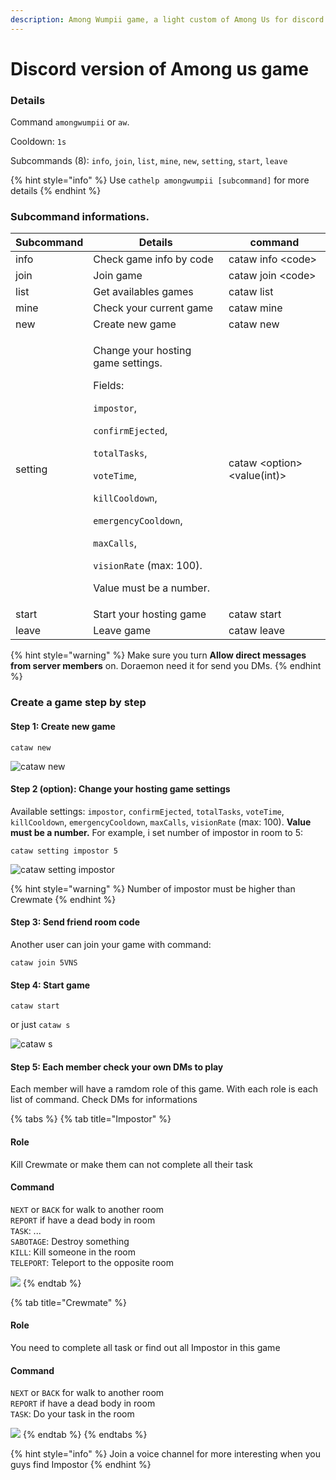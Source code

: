 ```yaml
---
description: Among Wumpii game, a light custom of Among Us for discord.
---
```


# Discord version of Among us game

### Details

Command `amongwumpii` or `aw`.&#x20;

Cooldown: `1s`

Subcommands (8): `info`, `join`, `list`, `mine`, `new`, `setting`, `start`, `leave`

{% hint style="info" %}
Use `cathelp amongwumpii [subcommand]` for more details
{% endhint %}

### Subcommand informations.

| Subcommand | Details                                                                                                                                                                                                                                                                                                                                                                   | command                       |
| ---------- | ------------------------------------------------------------------------------------------------------------------------------------------------------------------------------------------------------------------------------------------------------------------------------------------------------------------------------------------------------------------------- | ----------------------------- |
| info       | Check game info by code                                                                                                                                                                                                                                                                                                                                                   | cataw info \<code>            |
| join       | Join game                                                                                                                                                                                                                                                                                                                                                                 | cataw join \<code>            |
| list       | Get availables games                                                                                                                                                                                                                                                                                                                                                      | cataw list                    |
| mine       | Check your current game                                                                                                                                                                                                                                                                                                                                                   | cataw mine                    |
| new        | Create new game                                                                                                                                                                                                                                                                                                                                                           | cataw new                     |
| setting    | <p>Change your hosting game settings. </p><p>Fields: </p><p><code>impostor</code>, </p><p><code>confirmEjected</code>, </p><p><code>totalTasks</code>, </p><p><code>voteTime</code>, </p><p><code>killCooldown</code>, </p><p><code>emergencyCooldown</code>, </p><p><code>maxCalls</code>, </p><p><code>visionRate</code> (max: 100).</p><p> Value must be a number.</p> | cataw \<option> \<value(int)> |
| start      | Start your hosting game                                                                                                                                                                                                                                                                                                                                                   | cataw start                   |
| leave      | Leave game                                                                                                                                                                                                                                                                                                                                                                | cataw leave                   |

{% hint style="warning" %}
Make sure you turn **Allow direct messages from server members** on. Doraemon need it for send you DMs.
{% endhint %}

### Create a game step by step

#### Step 1: Create new game

```
cataw new
```

![cataw new](../../.gitbook/assets/vi\_cataw\_new.png)

#### Step 2 (option): Change your hosting game settings

Available settings: `impostor`, `confirmEjected`, `totalTasks`, `voteTime`, `killCooldown`, `emergencyCooldown`, `maxCalls`, `visionRate` (max: 100). **Value must be a number.** For example, i set number of impostor in room to 5:

```
cataw setting impostor 5
```

![cataw setting impostor](../../.gitbook/assets/en\_cataw\_setting\_1.png)

{% hint style="warning" %}
Number of impostor must be higher than Crewmate
{% endhint %}

#### Step 3: Send friend room code

Another user can join your game with command:

```
cataw join 5VNS
```

#### Step 4: Start game

```
cataw start
```

or just `cataw s`

![cataw s](../../.gitbook/assets/en\_cataw\_s.png)

#### Step 5: Each member check your own DMs to play

Each member will have a ramdom role of this game. With each role is each list of command. Check DMs for informations

{% tabs %}
{% tab title="Impostor" %}
#### Role

Kill Crewmate or make them can not complete all their task

#### Command

`NEXT` or `BACK` for walk to another room\
`REPORT` if have a dead body in room\
`TASK`: ...\
`SABOTAGE`: Destroy something\
`KILL`: Kill someone in the room\
`TELEPORT`: Teleport to the opposite room

![](../../.gitbook/assets/en\_cataw\_impostor.png)
{% endtab %}

{% tab title="Crewmate" %}
#### Role

You need to complete all task or find out all Impostor in this game

#### Command

`NEXT` or `BACK` for walk to another room\
`REPORT` if have a dead body in room\
`TASK`: Do your task in the room

![](../../.gitbook/assets/en\_cataw\_crewmate.png)
{% endtab %}
{% endtabs %}

{% hint style="info" %}
Join a voice channel for more interesting when you guys find Impostor
{% endhint %}

